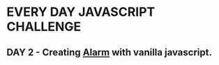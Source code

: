 #  EVERY DAY JAVASCRIPT CHALLENGE
## DAY 2 - Creating [Alarm](https://andiahmadyusup-id.github.io/alarmjs) with vanilla javascript.
